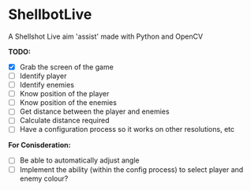 # ShellbotLive
A Shellshot Live aim 'assist' made with Python and OpenCV

**TODO:**
- [x] Grab the screen of the game
- [ ] Identify player
- [ ] Identify enemies
- [ ] Know position of the player
- [ ] Know position of the enemies
- [ ] Get distance between the player and enemies
- [ ] Calculate distance required
- [ ] Have a configuration process so it works on other resolutions, etc

**For Conisderation:**
- [ ] Be able to automatically adjust angle
- [ ] Implement the ability (within the config process) to select player and enemy colour?